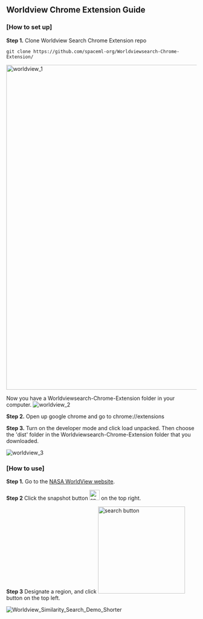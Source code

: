 ## Worldview Chrome Extension Guide

### [How to set up]

**Step 1.** Clone Worldview Search Chrome Extension repo
```
git clone https://github.com/spaceml-org/Worldviewsearch-Chrome-Extension/
```
<img width="859" alt="worldview_1" src="https://user-images.githubusercontent.com/66165810/133148657-9c3bc207-8fa9-4fde-abb4-42aa7f416d21.PNG">


Now you have a Worldviewsearch-Chrome-Extension folder in your computer.
![worldview_2](https://user-images.githubusercontent.com/66165810/133148474-501f0d9a-ce5e-480b-911c-0066d360091a.PNG)


**Step 2.** Open up google chrome and go to chrome://extensions

**Step 3.** Turn on the developer mode and click load unpacked. Then choose the 'dist' folder in the Worldviewsearch-Chrome-Extension folder that you downloaded.

![worldview_3](https://user-images.githubusercontent.com/66165810/133148276-2354047b-feb4-4d7c-b2c5-325996a2a0f8.PNG)




### [How to use]
**Step 1.** Go to the [NASA WorldView website](https://worldview.earthdata.nasa.gov/). 

**Step 2** Click the snapshot button <img width="27" alt="snapshot button" src="https://user-images.githubusercontent.com/66165810/132449458-1e9ab261-8e14-4743-9114-23998829d616.PNG">
on the top right.

**Step 3** Designate a region, and click <img width="230" alt="search button" src="https://user-images.githubusercontent.com/66165810/132449131-a0772254-d682-4618-a587-ac82ffdae1c8.PNG"> button on the top left.

![Worldview_Similarity_Search_Demo_Shorter](https://user-images.githubusercontent.com/66165810/132450126-68e35802-7197-4d65-8a43-8e7843f358ab.gif)



